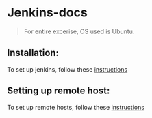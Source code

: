 # Jenkins-docs

> For entire excerise, OS used is Ubuntu.

## Installation:
To set up jenkins, follow these [instructions](https://github.com/vucchaid/Jenkins-docs/blob/main/installation/README.md)

## Setting up remote host:
To set up remote hosts, follow these [instructions](https://github.com/vucchaid/Jenkins-docs/blob/main/remote_hosts/README.md)
